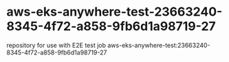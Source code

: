 # aws-eks-anywhere-test-23663240-8345-4f72-a858-9fb6d1a98719-27
repository for use with E2E test job aws-eks-anywhere-test:23663240-8345-4f72-a858-9fb6d1a98719-27
